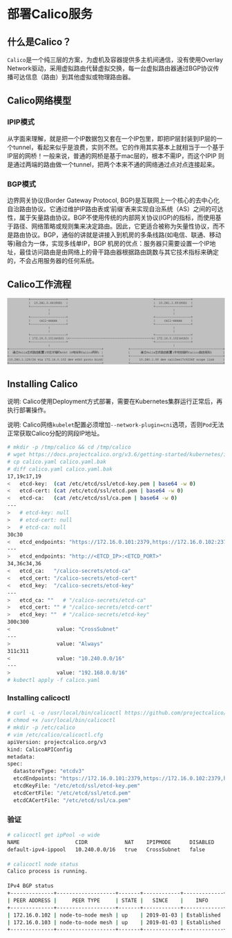 # 部署Calico服务

## 什么是Calico？
`Calico`是一个纯三层的方案，为虚机及容器提供多主机间通信，没有使用Overlay Network驱动，采用虚拟路由代替虚拟交换，每一台虚拟路由器通过BGP协议传播可达信息（路由）到其他虚拟或物理路由器。

## Calico网络模型

### IPIP模式
从字面来理解，就是把一个IP数据包又套在一个IP包里，即把IP层封装到IP层的一个tunnel，看起来似乎是浪费，实则不然。它的作用其实基本上就相当于一个基于IP层的网桥！一般来说，普通的网桥是基于mac层的，根本不需IP，而这个IPIP 则是通过两端的路由做一个tunnel，把两个本来不通的网络通过点对点连接起来。

### BGP模式
边界网关协议(Border Gateway Protocol, BGP)是互联网上一个核心的去中心化自治路由协议。它通过维护IP路由表或‘前缀’表来实现自治系统（AS）之间的可达性，属于矢量路由协议。BGP不使用传统的内部网关协议(IGP)的指标，而使用基于路径、网络策略或规则集来决定路由。因此，它更适合被称为矢量性协议，而不是路由协议。BGP，通俗的讲就是讲接入到机房的多条线路(如电信、联通、移动等)融合为一体，实现多线单IP，BGP 机房的优点：服务器只需要设置一个IP地址，最佳访问路由是由网络上的骨干路由器根据路由跳数与其它技术指标来确定的，不会占用服务器的任何系统。

## Calico工作流程

![Calico](./images/calico.jpg)

## Installing Calico

说明: Calico使用Deployment方式部署，需要在Kubernetes集群运行正常后，再执行部署操作。

说明: Calico网络`kubelet`配置必须增加`--network-plugin=cni`选项，否则`Pod`无法正常获取Calico分配的网段IP地址。


``` bash
# mkdir -p /tmp/calico && cd /tmp/calico
# wget https://docs.projectcalico.org/v3.6/getting-started/kubernetes/installation/hosted/calico.yaml
# cp calico.yaml calico.yaml.bak
# diff calico.yaml calico.yaml.bak 
17,19c17,19
<   etcd-key:  (cat /etc/etcd/ssl/etcd-key.pem | base64 -w 0)
<   etcd-cert: (cat /etc/etcd/ssl/etcd.pem | base64 -w 0)
<   etcd-ca:   (cat /etc/etcd/ssl/ca.pem | base64 -w 0) 
---
>   # etcd-key: null
>   # etcd-cert: null
>   # etcd-ca: null
30c30
<   etcd_endpoints: "https://172.16.0.101:2379,https://172.16.0.102:2379,https://172.16.0.103:2379"
---
>   etcd_endpoints: "http://<ETCD_IP>:<ETCD_PORT>"
34,36c34,36
<   etcd_ca:   "/calico-secrets/etcd-ca"
<   etcd_cert: "/calico-secrets/etcd-cert"
<   etcd_key:  "/calico-secrets/etcd-key"
---
>   etcd_ca: ""   # "/calico-secrets/etcd-ca"
>   etcd_cert: "" # "/calico-secrets/etcd-cert"
>   etcd_key: ""  # "/calico-secrets/etcd-key"
300c300
<               value: "CrossSubnet"
---
>               value: "Always"
311c311
<               value: "10.240.0.0/16"
---
>               value: "192.168.0.0/16"
# kubectl apply -f calico.yaml
```

### Installing calicoctl

``` bash
# curl -L -o /usr/local/bin/calicoctl https://github.com/projectcalico/calicoctl/releases/download/v3.6.0/calicoctl
# chmod +x /usr/local/bin/calicoctl
# mkdir -p /etc/calico 
# vim /etc/calico/calicoctl.cfg
apiVersion: projectcalico.org/v3
kind: CalicoAPIConfig
metadata:
spec:
  datastoreType: "etcdv3"
  etcdEndpoints: "https://172.16.0.101:2379,https://172.16.0.102:2379,https://172.16.0.103:2379"
  etcdKeyFile: "/etc/etcd/ssl/etcd-key.pem"
  etcdCertFile: "/etc/etcd/ssl/etcd.pem"
  etcdCACertFile: "/etc/etcd/ssl/ca.pem"
```

### 验证

``` bash
# calicoctl get ipPool -o wide
NAME                  CIDR            NAT    IPIPMODE      DISABLED   
default-ipv4-ippool   10.240.0.0/16   true   CrossSubnet   false

# calicoctl node status
Calico process is running.

IPv4 BGP status
+--------------+-------------------+-------+------------+-------------+
| PEER ADDRESS |     PEER TYPE     | STATE |   SINCE    |    INFO     |
+--------------+-------------------+-------+------------+-------------+
| 172.16.0.102 | node-to-node mesh | up    | 2019-01-03 | Established |
| 172.16.0.103 | node-to-node mesh | up    | 2019-01-03 | Established |
+--------------+-------------------+-------+------------+-------------+
```